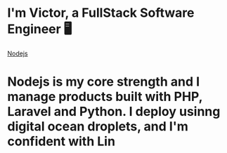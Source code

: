 # I'm Victor, a FullStack Software Engineer 🖥

[Nodejs](https://nodejs.org/static/images/logo.svg)
# Nodejs is my core strength and I manage products built with PHP, Laravel and Python. I deploy usinng digital ocean droplets, and I'm confident with Lin
